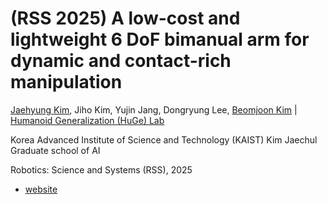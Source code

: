# (RSS 2025) A low-cost and lightweight 6 DoF bimanual arm for dynamic and contact-rich manipulation

[Jaehyung Kim](https://jaehyung-kim.github.io/), Jiho Kim, Yujin Jang, Dongryung Lee, [Beomjoon Kim](beomjoonkim.github.io) | [Humanoid Generalization (HuGe) Lab](https://www.hugelab.org/)

Korea Advanced Institute of Science and Technology (KAIST) Kim Jaechul Graduate school of AI

Robotics: Science and Systems (RSS), 2025

* [website](https://sites.google.com/view/im2-humanoid-arm)

